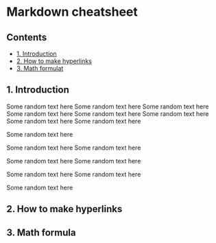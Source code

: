 # Markdown cheatsheet

## Contents 
   
  * [1. Introduction](#1-introduction) 
  * [2. How to make hyperlinks](#2-how-to-make-hyperlinks)
  * [3. Math formulat](#3-math-formula)
  
## 1. Introduction

Some random text here 
Some random text here 
Some random text here 
Some random text here 
Some random text here 
Some random text here 
Some random text here 
Some random text here 

Some random text here 

Some random text here 
Some random text here 


Some random text here 
Some random text here 

Some random text here 
Some random text here 


Some random text here 



## 2. How to make hyperlinks



## 3. Math formula
